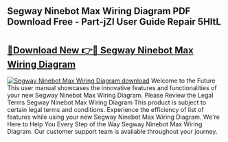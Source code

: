 ## Segway Ninebot Max Wiring Diagram PDF Download Free - Part-jZl User Guide Repair 5HltL

# <h2><a href="http://dfk4vs.blite.top/?on=Segway+Ninebot+Max+Wiring+Diagram">🔗Download New 👉🔴 Segway Ninebot Max Wiring Diagram</a></h2>

[![Segway Ninebot Max Wiring Diagram download](https://i.imgur.com/lujVjoI.png)](http://dfk4vs.blite.top/?on=Segway+Ninebot+Max+Wiring+Diagram)
Welcome to the Future This user manual showcases the innovative features and functionalities of your new Segway Ninebot Max Wiring Diagram. Please Review the Legal Terms Segway Ninebot Max Wiring Diagram This product is subject to certain legal terms and conditions. Experience the efficiency of list of features while using your new Segway Ninebot Max Wiring Diagram. We're Here to Help You Every Step of the Way Segway Ninebot Max Wiring Diagram. Our customer support team is available throughout your journey.
